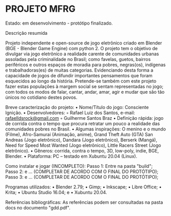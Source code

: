 # PROJETO MFRG


Estado: em desenvolvimento - protótipo finalizado.


Descrição resumida


Projeto independente e open-source de jogo eletrônico criado em Blender (BGE - Blender Game Engine) 
com python 2.
O projeto tem o objetivo de divulgar via jogo eletrônico a realidade carente de comunidades urbanas 
assoladas pela criminalidade no Brasil; como favelas, guetos, bairros periféricos e outros espaços 
de moradia para pobres, negras(os), indígenas e trabalhadoras(es) de muitas categorias. Evidenciando 
desta forma a capacidade de jogos de difundir importantes pensamentos que foram esquecidos ao longo 
da história.
Pretende-se também com este projeto fazer estas populações à margem social se sentam representadas 
no jogo; com todos os modos de falar, cantar, andar, amar, agir e mudar que são tão únicos no 
cotidiano destes povos.


Breve caracterização do projeto:
    • Nome/Título do jogo: Consciente Ignição.
    • Desenvolvedores:
        ◦ Rafael Luiz dos Santos, e-mail: rafaelldsrock@gmail.com
        ◦ Guilherme Santos Braz
    • Definição rápida: jogo de corrida contra o tempo que procura retratar um pouco a realidade 
das comunidades pobres no Brasil.
    • Algumas inspirações: O menino e o mundo (Filme), Afro-Samurai (Animação, anime), 
Grand Theft Auto (GTA) San Andreas (Jogo eletrônico), Dandara (Jogo eletrônico), Berserk (Mangá), 
Need for Speed Most Wanted (Jogo eletrônico), Little Racers Street (Jogo eletrônico).
    • Gêneros: corrida, contra o tempo, 3D, low-poly, indie, BGE, Blender.
    • Plataforma: PC – testado em Xubuntu 20.04 (Linux).


Como instalar e jogar (INCOMPLETO):
Passo 1: Entre na pasta "build";
Passo 2: e ... (COMPLETAR DE ACORDO COM O FINAL DO PROTÓTIPO);
Passo 3: e ... (COMPLETAR DE ACORDO COM O FINAL DO PROTÓTIPO);


Programas utilizados:
    • Blender 2.79;
    • Gimp;
    • Inkscape;
    • Libre Office;
    • Krita;
    • Ubuntu Studio 16.04; e
    • Xubuntu 20.04.


Referências bibliográficas:
As referências podem ser consultadas na pasta docs no documento "gdd.pdf".


